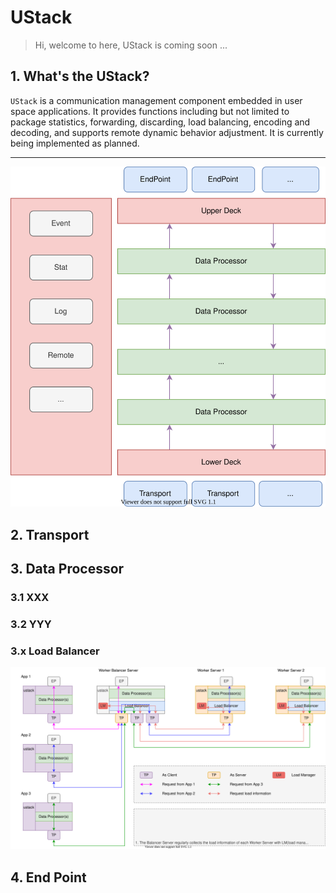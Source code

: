 # UStack

> Hi, welcome to here, UStack is coming soon ...


## 1. What's the UStack?
`UStack` is a communication management component embedded in user space applications. It provides functions including but not limited to package statistics, forwarding, discarding, load balancing, encoding and decoding, and supports remote dynamic behavior adjustment. It is currently being implemented as planned.

----

![](images/ustack.svg)


## 2. Transport
## 3. Data Processor
### 3.1 XXX
### 3.2 YYY
### 3.x Load Balancer
![](images/ustack_load_balancer.svg)
## 4. End Point

